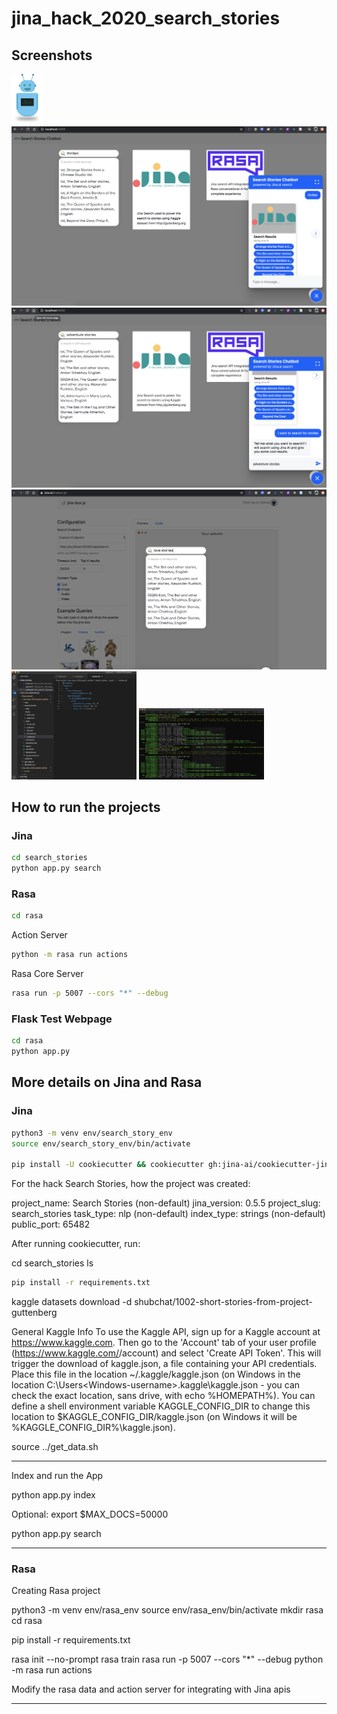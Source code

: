 # jina_hack_2020_search_stories

## Screenshots
<img src="/images/logo_hack.png" alt="alt text" width="50" >

<img src="/images/Search_Stories_Chatbot_1.png" alt="alt text" width="600" >
<img src="/images/Search_Stories_Chatbot_2.png" alt="alt text" width="600" >
<img src="/images/jina_box.png" alt="alt text" width="600" >

<img src="/images/jina_ai_code.png" alt="alt text" width="200" >
<img src="/images/search_console.png" alt="alt text" width="200" >


## How to run the projects

### Jina
```bash
cd search_stories
python app.py search
```

### Rasa
```bash
cd rasa
```

Action Server
```bash
python -m rasa run actions 
```

Rasa Core Server
```bash
rasa run -p 5007 --cors "*" --debug
```

### Flask Test Webpage
```bash
cd rasa
python app.py
```

## More details on Jina and Rasa

### Jina

```bash
python3 -m venv env/search_story_env
source env/search_story_env/bin/activate

pip install -U cookiecutter && cookiecutter gh:jina-ai/cookiecutter-jina
```

For the hack Search Stories, how the project was created:

project_name: Search Stories (non-default)
jina_version: 0.5.5
project_slug: search_stories
task_type: nlp (non-default)
index_type: strings (non-default)
public_port: 65482

After running cookiecutter, run:

cd search_stories
ls

```bash
pip install -r requirements.txt
```

kaggle datasets download -d shubchat/1002-short-stories-from-project-guttenberg

General Kaggle Info
To use the Kaggle API, sign up for a Kaggle account at https://www.kaggle.com. Then go to the 'Account' tab of your user profile (https://www.kaggle.com/<username>/account) and select 'Create API Token'. This will trigger the download of kaggle.json, a file containing your API credentials. Place this file in the location ~/.kaggle/kaggle.json (on Windows in the location C:\Users\<Windows-username>\.kaggle\kaggle.json - you can check the exact location, sans drive, with echo %HOMEPATH%). You can define a shell environment variable KAGGLE_CONFIG_DIR to change this location to $KAGGLE_CONFIG_DIR/kaggle.json (on Windows it will be %KAGGLE_CONFIG_DIR%\kaggle.json).


source ../get_data.sh

****************

Index and run the App

python app.py index

Optional:
export $MAX_DOCS=50000

python app.py search

****************

### Rasa

Creating Rasa project 

python3 -m venv env/rasa_env
source env/rasa_env/bin/activate
mkdir rasa
cd rasa 

pip install -r requirements.txt

rasa init --no-prompt
rasa train
rasa run -p 5007 --cors "*" --debug
python -m rasa run actions

Modify the rasa data and action server for integrating with Jina apis


******************

